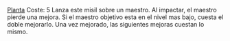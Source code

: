 
[Planta](Planta.md)
Coste: 5
Lanza este misil sobre un maestro. Al impactar, el maestro pierde una mejora. 
Si el maestro objetivo esta en el nivel mas bajo, cuesta el doble mejorarlo. 
	Una vez mejorado, las siguientes mejoras cuestan lo mismo.